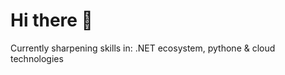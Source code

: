 # Hi there 👋

Currently sharpening skills in: .NET ecosystem, pythone & cloud technologies
                          
